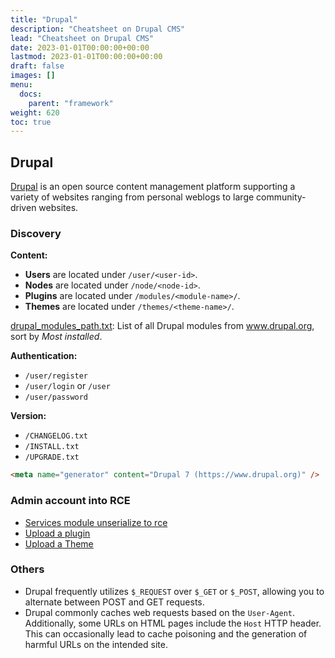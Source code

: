 ```yaml
---
title: "Drupal"
description: "Cheatsheet on Drupal CMS"
lead: "Cheatsheet on Drupal CMS"
date: 2023-01-01T00:00:00+00:00
lastmod: 2023-01-01T00:00:00+00:00
draft: false
images: []
menu:
  docs:
    parent: "framework"
weight: 620
toc: true
---
```


## Drupal

[Drupal](https://git.drupalcode.org/project/drupal) is an open source content management platform supporting a variety of websites ranging from personal weblogs to large community-driven websites. 
 
### Discovery

**Content:**

- **Users** are located under `/user/<user-id>`.
- **Nodes** are located under `/node/<node-id>`.
- **Plugins** are located under `/modules/<module-name>/`.
- **Themes** are located under `/themes/<theme-name>/`.

[drupal_modules_path.txt](https://github.com/xanhacks/web-wordlists/): List of all Drupal modules from www.drupal.org, sort by *Most installed*.

**Authentication:**

- `/user/register`
- `/user/login` or `/user`
- `/user/password`

**Version:**

- `/CHANGELOG.txt`
- `/INSTALL.txt`
- `/UPGRADE.txt`

```html
<meta name="generator" content="Drupal 7 (https://www.drupal.org)" />
```

### Admin account into RCE

 - [Services module unserialize to rce](https://github.com/p0dalirius/Awesome-RCE-techniques/blob/master/Content-Management-Systems-(CMS)/Drupal/techniques/Services-module-unserialize-to-rce/README.md)
 - [Upload a plugin](https://github.com/p0dalirius/Awesome-RCE-techniques/blob/master/Content-Management-Systems-(CMS)/Drupal/techniques/Upload-a-plugin/README.md)
 - [Upload a Theme](https://github.com/p0dalirius/Awesome-RCE-techniques/blob/master/Content-Management-Systems-(CMS)/Drupal/techniques/Upload-a-theme/README.md)

### Others

- Drupal frequently utilizes `$_REQUEST` over `$_GET` or `$_POST`, allowing you to alternate between POST and GET requests.
- Drupal commonly caches web requests based on the `User-Agent`. Additionally, some URLs on HTML pages include the `Host` HTTP header. This can occasionally lead to cache poisoning and the generation of harmful URLs on the intended site.